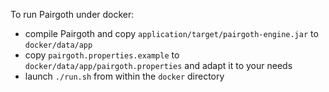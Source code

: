 To run Pairgoth under docker:

- compile Pairgoth and copy `application/target/pairgoth-engine.jar` to `docker/data/app`
- copy `pairgoth.properties.example` to `docker/data/app/pairgoth.properties` and adapt it to your needs
- launch `./run.sh` from within the `docker` directory
